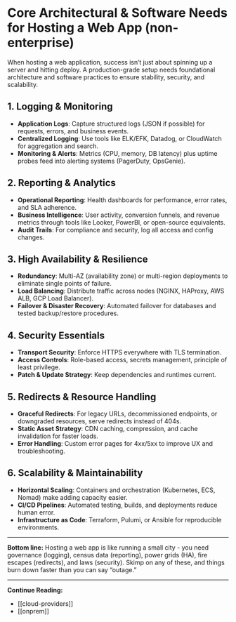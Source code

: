 # Core Architectural & Software Needs for Hosting a Web App (non-enterprise)

When hosting a web application, success isn’t just about spinning up a server and hitting deploy. A production-grade setup needs foundational architecture and software practices to ensure stability, security, and scalability.

## 1. Logging & Monitoring

- **Application Logs**: Capture structured logs (JSON if possible) for requests, errors, and business events.  
- **Centralized Logging**: Use tools like ELK/EFK, Datadog, or CloudWatch for aggregation and search.  
- **Monitoring & Alerts**: Metrics (CPU, memory, DB latency) plus uptime probes feed into alerting systems (PagerDuty, OpsGenie).

## 2. Reporting & Analytics

- **Operational Reporting**: Health dashboards for performance, error rates, and SLA adherence.  
- **Business Intelligence**: User activity, conversion funnels, and revenue metrics through tools like Looker, PowerBI, or open-source equivalents.  
- **Audit Trails**: For compliance and security, log all access and config changes.

## 3. High Availability & Resilience

- **Redundancy**: Multi-AZ (availability zone) or multi-region deployments to eliminate single points of failure.  
- **Load Balancing**: Distribute traffic across nodes (NGINX, HAProxy, AWS ALB, GCP Load Balancer).  
- **Failover & Disaster Recovery**: Automated failover for databases and tested backup/restore procedures.

## 4. Security Essentials

- **Transport Security**: Enforce HTTPS everywhere with TLS termination.  
- **Access Controls**: Role-based access, secrets management, principle of least privilege.  
- **Patch & Update Strategy**: Keep dependencies and runtimes current.

## 5. Redirects & Resource Handling

- **Graceful Redirects**: For legacy URLs, decommissioned endpoints, or downgraded resources, serve redirects instead of 404s.  
- **Static Asset Strategy**: CDN caching, compression, and cache invalidation for faster loads.  
- **Error Handling**: Custom error pages for 4xx/5xx to improve UX and troubleshooting.

## 6. Scalability & Maintainability

- **Horizontal Scaling**: Containers and orchestration (Kubernetes, ECS, Nomad) make adding capacity easier.  
- **CI/CD Pipelines**: Automated testing, builds, and deployments reduce human error.  
- **Infrastructure as Code**: Terraform, Pulumi, or Ansible for reproducible environments.

---

**Bottom line:** Hosting a web app is like running a small city - you need governance (logging), census data (reporting), power grids (HA), fire escapes (redirects), and laws (security). Skimp on any of these, and things burn down faster than you can say “outage.”

---

**Continue Reading:**

- [[cloud-providers]]
- [[onprem]]
